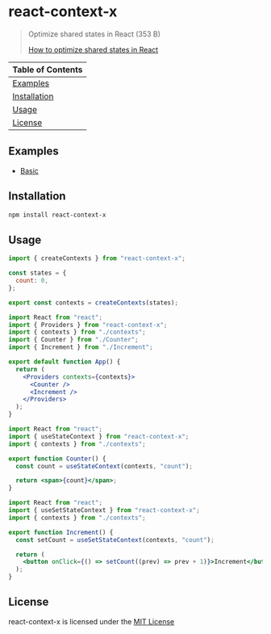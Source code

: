 # react-context-x

> Optimize shared states in React (353 B)
>
> [How to optimize shared states in React](https://dev.to/charbelrami/how-to-optimize-shared-states-in-react-k66)

| Table of Contents             |
| :---------------------------- |
| [Examples](#examples)         |
| [Installation](#installation) |
| [Usage](#usage)               |
| [License](#license)           |

## Examples

- [Basic](https://codesandbox.io/s/context-x-o0dcc)

## Installation

```bash
npm install react-context-x
```

## Usage

```jsx
import { createContexts } from "react-context-x";

const states = {
  count: 0,
};

export const contexts = createContexts(states);
```

```jsx
import React from "react";
import { Providers } from "react-context-x";
import { contexts } from "./contexts";
import { Counter } from "./Counter";
import { Increment } from "./Increment";

export default function App() {
  return (
    <Providers contexts={contexts}>
      <Counter />
      <Increment />
    </Providers>
  );
}
```

```jsx
import React from "react";
import { useStateContext } from "react-context-x";
import { contexts } from "./contexts";

export function Counter() {
  const count = useStateContext(contexts, "count");

  return <span>{count}</span>;
}
```

```jsx
import React from "react";
import { useSetStateContext } from "react-context-x";
import { contexts } from "./contexts";

export function Increment() {
  const setCount = useSetStateContext(contexts, "count");

  return (
    <button onClick={() => setCount((prev) => prev + 1)}>Increment</button>
  );
}
```

## License

react-context-x is licensed under the [MIT License](LICENSE)
